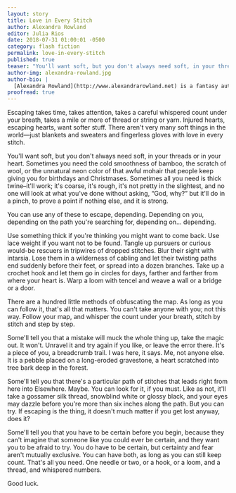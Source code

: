 ```yaml
---
layout: story
title: Love in Every Stitch
author: Alexandra Rowland
editor: Julia Rios
date: 2018-07-31 01:00:01 -0500
category: flash fiction
permalink: love-in-every-stitch
published: true
teaser: "You'll want soft, but you don't always need soft, in your threads or in your heart."
author-img: alexandra-rowland.jpg
author-bio: |
  [Alexandra Rowland](http://www.alexandrarowland.net) is a fantasy author, game monitor at an escape room company, and occasional bespoke seamstress under the stern supervision of her feline quality control manager. She can be found on Twitter as [@_alexrowland](https://www.twitter.com/@_alexrowland). Look for her debut novel, _A Conspiracy of Truths_, from Saga Press in Fall 2018.
proofread: true
---
```


Escaping takes time, takes attention, takes a careful whispered count under your breath, takes a mile or more of thread or string or yarn. Injured hearts, escaping hearts, want softer stuff. There aren't very many soft things in the world—just blankets and sweaters and fingerless gloves with love in every stitch.

You'll want soft, but you don't always need soft, in your threads or in your heart. Sometimes you need the cold smoothness of bamboo, the scratch of wool, or the unnatural neon color of that awful mohair that people keep giving you for birthdays and Christmases. Sometimes all you need is thick twine–it'll work; it's coarse, it's rough, it's not pretty in the slightest, and no one will look at what you've done without asking, “God, why?” but it'll do in a pinch, to prove a point if nothing else, and it is strong.

You can use any of these to escape, depending. Depending on you, depending on the path you're searching for, depending on... depending.

Use something thick if you're thinking you might want to come back. Use lace weight if you want not to be found. Tangle up pursuers or curious would-be rescuers in tripwires of dropped stitches. Blur their sight with intarsia. Lose them in a wilderness of cabling and let their twisting paths end suddenly before their feet, or spread into a dozen branches. Take up a crochet hook and let them go in circles for days, farther and farther from where your heart is. Warp a loom with tencel and weave a wall or a bridge or a door.

There are a hundred little methods of obfuscating the map. As long as you can follow it, that's all that matters. You can't take anyone with you; not this way. Follow your map, and whisper the count under your breath, stitch by stitch and step by step.

Some'll tell you that a mistake will muck the whole thing up, take the magic out. It won't. Unravel it and try again if you like, or leave the error there. It's a piece of you, a breadcrumb trail. I was here, it says. Me, not anyone else. It is a pebble placed on a long-eroded gravestone, a heart scratched into tree bark deep in the forest.

Some'll tell you that there's a particular path of stitches that leads right from here into Elsewhere. Maybe. You can look for it, if you must. Like as not, it'll take a gossamer silk thread, snowblind white or glossy black, and your eyes may dazzle before you're more than six inches along the path. But you can try. If escaping is the thing, it doesn't much matter if you get lost anyway, does it?

Some'll tell you that you have to be certain before you begin, because they can't imagine that someone like you could ever be certain, and they want you to be afraid to try. You do have to be certain, but certainty and fear aren't mutually exclusive. You can have both, as long as you can still keep count. That's all you need. One needle or two, or a hook, or a loom, and a thread, and whispered numbers.

Good luck.
